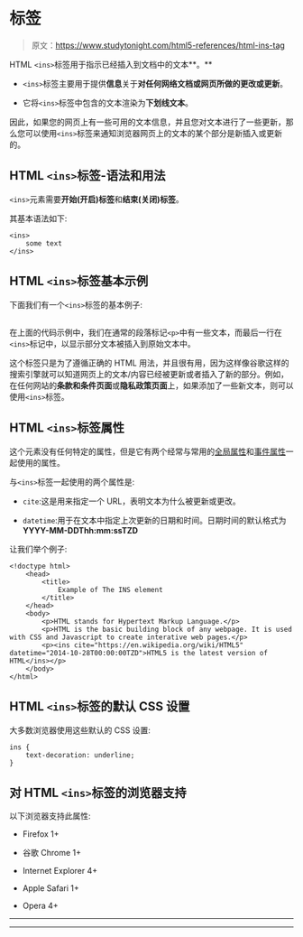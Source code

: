 # 标签

> 原文：<https://www.studytonight.com/html5-references/html-ins-tag>

HTML `<ins>`标签用于指示已经插入到文档中的文本**。**

*   `<ins>`标签主要用于提供**信息**关于**对任何网络文档或网页所做的更改或更新**。

*   它将`<ins>`标签中包含的文本渲染为**下划线文本**。

因此，如果您的网页上有一些可用的文本信息，并且您对文本进行了一些更新，那么您可以使用`<ins>`标签来通知浏览器网页上的文本的某个部分是新插入或更新的。

## HTML `<ins>`标签-语法和用法

`<ins>`元素需要**开始(开启)标签**和**结束(关闭)标签**。

其基本语法如下:

```
<ins>
    some text
</ins>
```

## HTML `<ins>`标签基本示例

下面我们有一个`<ins>`标签的基本例子:

## 

在上面的代码示例中，我们在通常的段落标记`<p>`中有一些文本，而最后一行在`<ins>`标记中，以显示部分文本被插入到原始文本中。

这个标签只是为了遵循正确的 HTML 用法，并且很有用，因为这样像谷歌这样的搜索引擎就可以知道网页上的文本/内容已经被更新或者插入了新的部分。例如，在任何网站的**条款和条件页面**或**隐私政策页面**上，如果添加了一些新文本，则可以使用`<ins>`标签。

## HTML `<ins>`标签属性

这个元素没有任何特定的属性，但是它有两个经常与常用的[全局属性](https://www.studytonight.com/html5-references/html-global-attributes)和[事件属性](https://www.studytonight.com/html5-references/html-event-attributes)一起使用的属性。

与`<ins>`标签一起使用的两个属性是:

*   `cite`:这是用来指定一个 URL，表明文本为什么被更新或更改。

*   `datetime`:用于在文本中指定上次更新的日期和时间。日期时间的默认格式为 **YYYY-MM-DDThh:mm:ssTZD**

让我们举个例子:

```
<!doctype html>
    <head>
        <title>
            Example of The INS element
        </title>
    </head>
    <body>
        <p>HTML stands for Hypertext Markup Language.</p>
        <p>HTML is the basic building block of any webpage. It is used with CSS and Javascript to create interative web pages.</p>
        <p><ins cite="https://en.wikipedia.org/wiki/HTML5" datetime="2014-10-28T00:00:00TZD">HTML5 is the latest version of HTML</ins></p>
    </body>
</html>
```

## HTML `<ins>`标签的默认 CSS 设置

大多数浏览器使用这些默认的 CSS 设置:

```
ins {
    text-decoration: underline;
}
```

## 对 HTML `<ins>`标签的浏览器支持

以下浏览器支持此属性:

*   Firefox 1+

*   谷歌 Chrome 1+

*   Internet Explorer 4+

*   Apple Safari 1+

*   Opera 4+

* * *

* * *